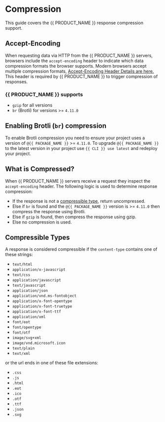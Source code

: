 # Compression

This guide covers the {{ PRODUCT_NAME }} response compression support.

## Accept-Encoding

When requesting data via HTTP from the {{ PRODUCT_NAME }} servers, browsers include the `accept-encoding` header to indicate which data compression formats the browser supports. Modern browsers accept multiple compression formats, [Accept-Encoding Header Details are here.](https://developer.mozilla.org/en-US/docs/Web/HTTP/Headers/Accept-Encoding) This header is required by {{ PRODUCT_NAME }} to trigger compression of responses. 

### {{ PRODUCT_NAME }} supports 

* `gzip` for all versions
* `br` (Brotli) for versions >= `4.11.0`

## Enabling Brotli (`br`) compression

To enable Brotli compression you need to ensure your project uses a version of `@{{ PACKAGE_NAME }}` >= `4.11.0`. To upgrade `@{{ PACKAGE_NAME }}` to the latest version in your project use `{{ CLI }} use latest` and redeploy your project.


## What is Compressed?

When {{ PRODUCT_NAME }} servers receive a request they inspect the `accept-encoding` header. The following logic is used to determine response compression:

* If the response is not a [compressible type](#compressible-types), return uncompressed.
* Else if `br` is found and the `@{{ PACKAGE_NAME }}` version is >= `4.11.0` then compress the response using Brotli.
* Else if `gzip` is found, then compress the response using gzip.
* Else no compression is used.


## Compressible Types

A response is considered compressible if the `content-type` contains one of these strings:

* `text/html`
* `application/x-javascript`
* `text/css`
* `application/javascript`
* `text/javascript`
* `application/json`
* `application/vnd.ms-fontobject`
* `application/x-font-opentype`
* `application/x-font-truetype`
* `application/x-font-ttf`
* `application/xml`
* `font/eot`
* `font/opentype`
* `font/otf`
* `image/svg+xml`
* `image/vnd.microsoft.icon`
* `text/plain`
* `text/xml`

or the url ends in one of these file extensions:

* `.css`
* `.js`
* `.html`
* `.eot`
* `.ico`
* `.otf`
* `.ttf`
* `.json`
* `.svg`

